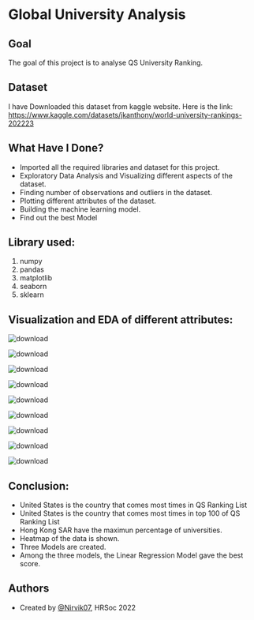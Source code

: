
# Global University Analysis


## Goal

The goal of this project is to analyse QS University Ranking.
## Dataset
I have Downloaded this dataset from kaggle website. Here is the link: https://www.kaggle.com/datasets/jkanthony/world-university-rankings-202223

## What Have I Done?

- Imported all the required libraries and dataset for this project.
- Exploratory Data Analysis and Visualizing different aspects of the dataset.
- Finding number of observations and outliers in the dataset.
- Plotting different attributes of the dataset.
- Building the machine learning model.
- Find out the best Model
## Library used:
1. numpy
2. pandas
3. matplotlib 
4. seaborn
5. sklearn
## Visualization and EDA of different attributes:

![download](https://user-images.githubusercontent.com/97960335/181419385-4935a1d9-5991-418d-8a09-d76c7732b5b4.png)

![download](https://user-images.githubusercontent.com/97960335/181419405-7eed55ef-fd27-4d3c-988a-e5db0cb04ff7.png)

![download](https://user-images.githubusercontent.com/97960335/181419420-c6f8e702-125f-42e9-8a10-2b685777a33c.png)

![download](https://user-images.githubusercontent.com/97960335/181419428-c78c6131-bd4f-4c34-8cb0-c0feca6858f0.png)

![download](https://user-images.githubusercontent.com/97960335/181419444-ebd7097e-d0da-4f7a-8fcc-0244d3e872b3.png)

![download](https://user-images.githubusercontent.com/97960335/181419466-5bf81410-01eb-4aa9-8ea2-4d812c9e59e3.png)

![download](https://user-images.githubusercontent.com/97960335/181419497-1cee3994-48ed-48a6-bb70-0b9b96e7a65e.png)

![download](https://user-images.githubusercontent.com/97960335/181419525-ba48010c-06cb-4ce1-a260-bc9bed7dcd60.png)

![download](https://user-images.githubusercontent.com/97960335/181419540-c735f426-f5f3-4de7-a4e4-363915ff6f21.png)

## Conclusion:

- United States is the country that comes most times in QS Ranking List
- United States is the country that comes most times in top 100 of QS Ranking List
- Hong Kong SAR have the maximun percentage of universities.
- Heatmap of the data is shown.
- Three Models are created.
- Among the three models, the Linear Regression Model gave the best score.
## Authors

- Created by [@Nirvik07](https://github.com/Nirvik07), HRSoc 2022

